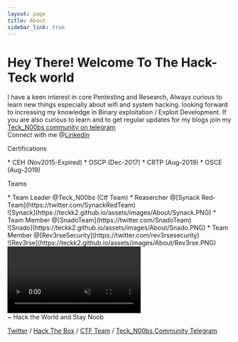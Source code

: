 ```yaml
---
layout: page
title: About
sidebar_link: true
---
```


<h1 class="message">
  Hey There! Welcome To The Hack-Teck world
</h1>

I have a keen interest in core Pentesting and Research, Always curious to learn new things especially about wifi and system hacking.
looking forward to increasing my knowledge in Binary exploitation / Exploit Development. If you are also curious to learn and to get regular updates for my blogs join my [Teck_N00bs community on telegram](https://t.me/Teck_N00bs)
<br> Connect with me @[Linkedin](https://www.linkedin.com/in/kritik-dalbehera-teck-k2-7718065b/)
<p class="message">
  Certifications
</p>
* CEH (Nov2015-Expired)
* OSCP (Dec-2017)
* CRTP (Aug-2019)
* OSCE (Aug-2019)
<p class="message">
  Teams
</p>
* Team Leader @Teck_N00bs (Ctf Team)
* Reasercher @[Synack Red-Team](https://twitter.com/SynackRedTeam)
<br> ![Synack](https://teckk2.github.io/assets/images/About/Synack.PNG)
* Team Member @[SnadoTeam](https://twitter.com/SnadoTeam)
<br> ![Snado](https://teckk2.github.io/assets/images/About/Snado.PNG)
* Team Member @[Rev3rseSecurity](https://twitter.com/rev3rsesecurity)
<br> ![Rev3rse](https://teckk2.github.io/assets/images/About/Rev3rse.PNG)
<div class="background-wrap">
	<video id="video-bg-elem" preload="auto" autoplay="true" loop="loop" muted="muted">
		<Source src="https://media.giphy.com/media/l4FGF4DVYSeS5oIx2/giphy.mp4" type="video/mp4">
	</video>
</div>
~ Hack the World and Stay Noob

[Twitter](https://twitter.com/Teck__K2) / [Hack The Box](https://www.hackthebox.eu/profile/966) / [CTF Team](https://ctftime.org/team/20102) /
[Teck_N00bs Community Telegram](https://t.me/Teck_N00bs)

<script src="https://www.hackthebox.eu/badge/966"></script>
